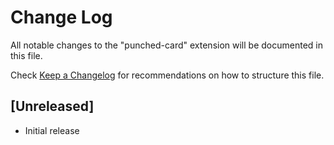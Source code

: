 # Change Log

All notable changes to the "punched-card" extension will be documented in this file.

Check [Keep a Changelog](http://keepachangelog.com/) for recommendations on how to structure this file.

## [Unreleased]

- Initial release